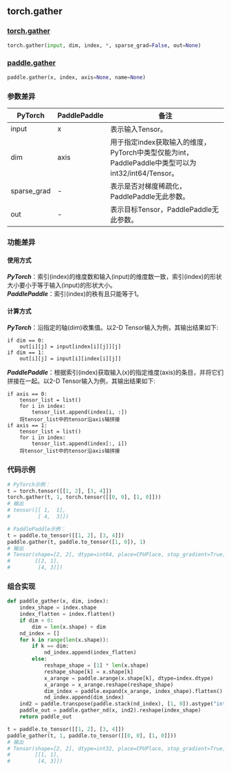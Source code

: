 ## torch.gather
### [torch.gather](https://pytorch.org/docs/stable/generated/torch.gather.html?highlight=gather#torch.gather)

```python
torch.gather(input, dim, index, *, sparse_grad=False, out=None)
```

### [paddle.gather](https://www.paddlepaddle.org.cn/documentation/docs/zh/api/paddle/gather_cn.html#gather)

```python
paddle.gather(x, index, axis=None, name=None)
```

### 参数差异
| PyTorch       | PaddlePaddle | 备注                                                   |
| ------------- | ------------ | ------------------------------------------------------ |
| input          | x        | 表示输入Tensor。                                     |
| dim        | axis            | 用于指定index获取输入的维度，PyTorch中类型仅能为int，PaddlePaddle中类型可以为int32/int64/Tensor。                   |
| sparse_grad        | -            | 表示是否对梯度稀疏化，PaddlePaddle无此参数。                   |
| out        | -            | 表示目标Tensor，PaddlePaddle无此参数。                   |

### 功能差异
#### 使用方式
***PyTorch***：索引(index)的维度数和输入(input)的维度数一致，索引(index)的形状大小要小于等于输入(input)的形状大小。  
***PaddlePaddle***：索引(index)的秩有且只能等于1。  

#### 计算方式
***PyTorch***：沿指定的轴(dim)收集值。以2-D Tensor输入为例，其输出结果如下:  
```
if dim == 0:
    out[i][j] = input[index[i][j]][j]
if dim == 1:
    out[i][j] = input[i][index[i][j]]
```
***PaddlePaddle***：根据索引(index)获取输入(x)的指定维度(axis)的条目，并将它们拼接在一起。以2-D Tensor输入为例，其输出结果如下:  
```
if axis == 0:
    tensor_list = list()
    for i in index:
        tensor_list.append(index[i, :])
    将tensor_list中的tensor沿axis轴拼接
if axis == 1:
    tensor_list = list()
    for i in index:
        tensor_list.append(index[:, i])
    将tensor_list中的tensor沿axis轴拼接
```

### 代码示例

``` python
# PyTorch示例：
t = torch.tensor([[1, 2], [3, 4]])
torch.gather(t, 1, torch.tensor([[0, 0], [1, 0]]))
# 输出
# tensor([[ 1,  1],
#         [ 4,  3]])
```

``` python
# PaddlePaddle示例：
t = paddle.to_tensor([[1, 2], [3, 4]])
paddle.gather(t, paddle.to_tensor([1, 0]), 1)
# 输出
# Tensor(shape=[2, 2], dtype=int64, place=CPUPlace, stop_gradient=True,
#        [[2, 1],
#         [4, 3]])
```

### 组合实现

```python
def paddle_gather(x, dim, index):
    index_shape = index.shape
    index_flatten = index.flatten()
    if dim < 0:
        dim = len(x.shape) + dim
    nd_index = []
    for k in range(len(x.shape)):
        if k == dim:
            nd_index.append(index_flatten)
        else:
            reshape_shape = [1] * len(x.shape)
            reshape_shape[k] = x.shape[k]
            x_arange = paddle.arange(x.shape[k], dtype=index.dtype)
            x_arange = x_arange.reshape(reshape_shape)
            dim_index = paddle.expand(x_arange, index_shape).flatten()
            nd_index.append(dim_index)
    ind2 = paddle.transpose(paddle.stack(nd_index), [1, 0]).astype("int64")
    paddle_out = paddle.gather_nd(x, ind2).reshape(index_shape)
    return paddle_out

t = paddle.to_tensor([[1, 2], [3, 4]])
paddle_gather(t, 1, paddle.to_tensor([[0, 0], [1, 0]]))
# 输出
# Tensor(shape=[2, 2], dtype=int32, place=CPUPlace, stop_gradient=True,
#        [[1, 1],
#         [4, 3]])
```
